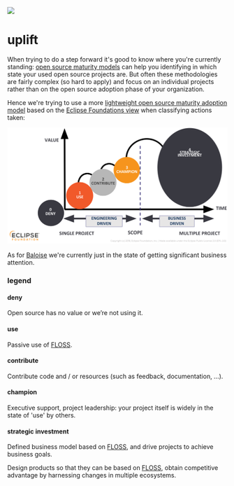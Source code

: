 ![](https://upload.wikimedia.org/wikipedia/commons/thumb/b/b3/Icon_DINA_Voraussetzungen_Digitale_Nachhaltigkeit_07_Partizipationskultur_Farbig.svg/200px-Icon_DINA_Voraussetzungen_Digitale_Nachhaltigkeit_07_Partizipationskultur_Farbig.svg.png)

# uplift

When trying to do a step forward it's good to know where you're currently standing: [open source maturity models](https://github.com/github/maturity-model#a-maturity-model-for-embracing-open-source) can help you identifying in which state your used open source projects are. But often these methodologies are fairly complex (so hard to apply) and focus on an individual projects rather than on the open source adoption phase of your organization.

Hence we're trying to use a more [lightweight open source maturity adoption model](https://blogs.eclipse.org/post/mike-milinkovich/maturity-models-open-source-adoption) based on the [Eclipse Foundations view](https://de.slideshare.net/IanSkerrett/why-open-source-governance-matters) when classifying actions taken:

![Maturity Model](https://github.com/baloise/open-source/raw/master/docs/arc42/images/os-maturity-model.png)

As for [Baloise](https://www.baloise.com/en/home.html) we're currently just in the state of getting significant business attention.

### legend

#### deny

Open source has no value or we’re not using it.

#### use

Passive use of [FLOSS][foss].

#### contribute

Contribute code and / or resources (such as feedback, documentation, ...).

#### champion

Executive support, project leadership: your project itself is widely in the state of 'use' by others.

#### strategic investment

Defined business model based on [FLOSS][foss], and drive projects to achieve business goals. 

Design products so that they can be based on [FLOSS][foss], obtain competitive advantage by harnessing changes in multiple ecosystems.

[foss]: https://opensource.org/faq#free-software
